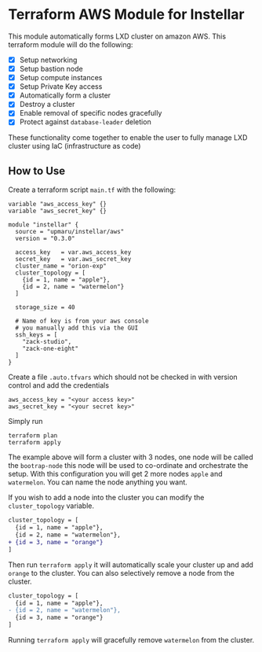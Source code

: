 # Terraform AWS Module for Instellar

This module automatically forms LXD cluster on amazon AWS. This terraform module will do the following:

- [x] Setup networking
- [x] Setup bastion node
- [x] Setup compute instances
- [x] Setup Private Key access
- [x] Automatically form a cluster
- [x] Destroy a cluster
- [x] Enable removal of specific nodes gracefully
- [x] Protect against `database-leader` deletion

These functionality come together to enable the user to fully manage LXD cluster using IaC (infrastructure as code)

## How to Use

Create a terraform script `main.tf` with the following:

```hcl
variable "aws_access_key" {}
variable "aws_secret_key" {}

module "instellar" {
  source = "upmaru/instellar/aws"
  version = "0.3.0"

  access_key   = var.aws_access_key
  secret_key   = var.aws_secret_key
  cluster_name = "orion-exp"
  cluster_topology = [
    {id = 1, name = "apple"},
    {id = 2, name = "watermelon"}
  ]
  
  storage_size = 40

  # Name of key is from your aws console
  # you manually add this via the GUI
  ssh_keys = [
    "zack-studio",
    "zack-one-eight"
  ]
}
```

Create a file `.auto.tfvars` which should not be checked in with version control and add the credentials

```hcl
aws_access_key = "<your access key>"
aws_secret_key = "<your secret key>"
```

Simply run

```shell
terraform plan
terraform apply
```

The example above will form a cluster with 3 nodes, one node will be called the `bootrap-node` this node will be used to co-ordinate and orchestrate the setup. With this configuration you will get 2 more nodes `apple` and `watermelon`. You can name the node anything you want.

If you wish to add a node into the cluster you can modify the `cluster_topology` variable.

```diff
cluster_topology = [
  {id = 1, name = "apple"},
  {id = 2, name = "watermelon"},
+ {id = 3, name = "orange"}
]
```

Then run `terraform apply` it will automatically scale your cluster up and add `orange` to the cluster. You can also selectively remove a node from the cluster.

```diff
cluster_topology = [
  {id = 1, name = "apple"},
- {id = 2, name = "watermelon"},
  {id = 3, name = "orange"}
]
```

Running `terraform apply` will gracefully remove `watermelon` from the cluster.
